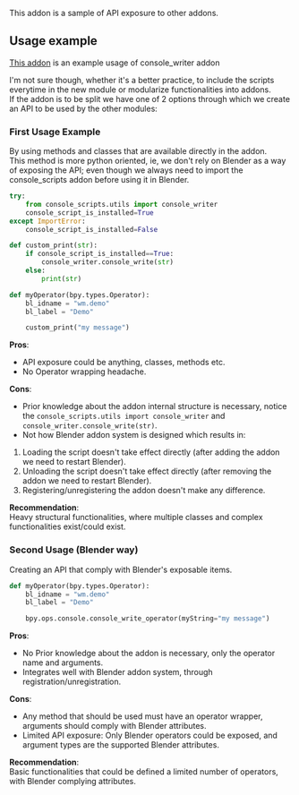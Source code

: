 This addon is a sample of API exposure to other addons.  
## Usage example

[This addon](https://github.com/Walid-Shouman/header_buttons) is an example usage of console_writer addon

I'm not sure though, whether it's a better practice, to include the scripts everytime in the new module or modularize functionalities into addons.  
If the addon is to be split we have one of 2 options through which we create an API to be used by the other modules:

### First Usage Example
By using methods and classes that are available directly in the addon.  
This method is more python oriented, ie, we don't rely on Blender as a way of exposing the API; even though we always need to import the console_scripts addon before using it in Blender.  

```python
try:
    from console_scripts.utils import console_writer
    console_script_is_installed=True
except ImportError:
    console_script_is_installed=False

def custom_print(str):
    if console_script_is_installed==True:
        console_writer.console_write(str)
    else:
        print(str)

def myOperator(bpy.types.Operator):
    bl_idname = "wm.demo"
    bl_label = "Demo"

    custom_print("my message")
```

**Pros**:  
- API exposure could be anything, classes, methods etc.
- No Operator wrapping headache.

**Cons**:  
- Prior knowledge about the addon internal structure is necessary, notice the ```console_scripts.utils import console_writer``` and ```console_writer.console_write(str)```.
- Not how Blender addon system is designed which results in: 
1. Loading the script doesn't take effect directly (after adding the addon we need to restart Blender).
2. Unloading the script doesn't take effect directly (after removing the addon we need to restart Blender).
3. Registering/unregistering the addon doesn't make any difference.

**Recommendation**:  
Heavy structural functionalities, where multiple classes and complex functionalities exist/could exist.  

### Second Usage (Blender way)
Creating an API that comply with Blender's exposable items.  

```python
def myOperator(bpy.types.Operator):
    bl_idname = "wm.demo"
    bl_label = "Demo"

    bpy.ops.console.console_write_operator(myString="my message")
```

**Pros**:  
- No Prior knowledge about the addon is necessary, only the operator name and arguments.
- Integrates well with Blender addon system, through registration/unregistration.

**Cons**:  
- Any method that should be used must have an operator wrapper, arguments should comply with Blender attributes.
- Limited API exposure: Only Blender operators could be exposed, and argument types are the supported Blender attributes.

**Recommendation**:  
Basic functionalities that could be defined a limited number of operators, with Blender complying attributes.

